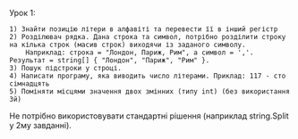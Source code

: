 Урок 1:

    1) Знайти позицію літери в алфавіті та перевести її в інший регістр
    2) Розділювач рядка. Дана строка та символ, потрібно розділити строку на кілька строк (масив строк) виходячи із заданого символу. 
        Наприклад: строка = "Лондон, Париж, Рим", а символ = ','. Результат = string[] { "Лондон", "Париж", "Рим" }.
    3) Пошук підстроки у строці.
    4) Написати програму, яка виводить число літерами. Приклад: 117 - сто сімнадцять
    5) Поміняти місцями значення двох змінних (типу int) (без використання 3й)

Не потрібно використовувати стандартні рішення (наприклад string.Split у 2му завданні).

